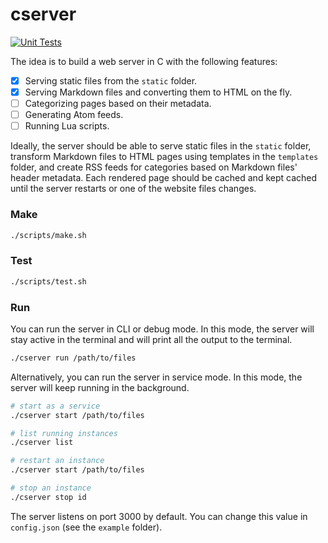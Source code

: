 # cserver

[![Unit Tests](https://github.com/vladimirfedorov/cserver/actions/workflows/run-tests.yml/badge.svg)](https://github.com/vladimirfedorov/cserver/actions/workflows/run-tests.yml)

The idea is to build a web server in C with the following features:

- [x] Serving static files from the `static` folder.
- [x] Serving Markdown files and converting them to HTML on the fly.
- [ ] Categorizing pages based on their metadata.
- [ ] Generating Atom feeds.
- [ ] Running Lua scripts.

Ideally, the server should be able to serve static files in the `static` folder, transform Markdown files to HTML pages using templates in the `templates` folder, and create RSS feeds for categories based on Markdown files' header metadata. Each rendered page should be cached and kept cached until the server restarts or one of the website files changes.

### Make

```sh
./scripts/make.sh
```

### Test

```sh
./scripts/test.sh
```


### Run

You can run the server in CLI or debug mode. In this mode, the server will stay active in the terminal and will print all the output to the terminal.

```sh
./cserver run /path/to/files
```

Alternatively, you can run the server in service mode. In this mode, the server will keep running in the background.

```sh
# start as a service
./cserver start /path/to/files

# list running instances
./cserver list

# restart an instance
./cserver start /path/to/files

# stop an instance
./cserver stop id
```

The server listens on port 3000 by default. You can change this value in `config.json` (see the `example` folder).

